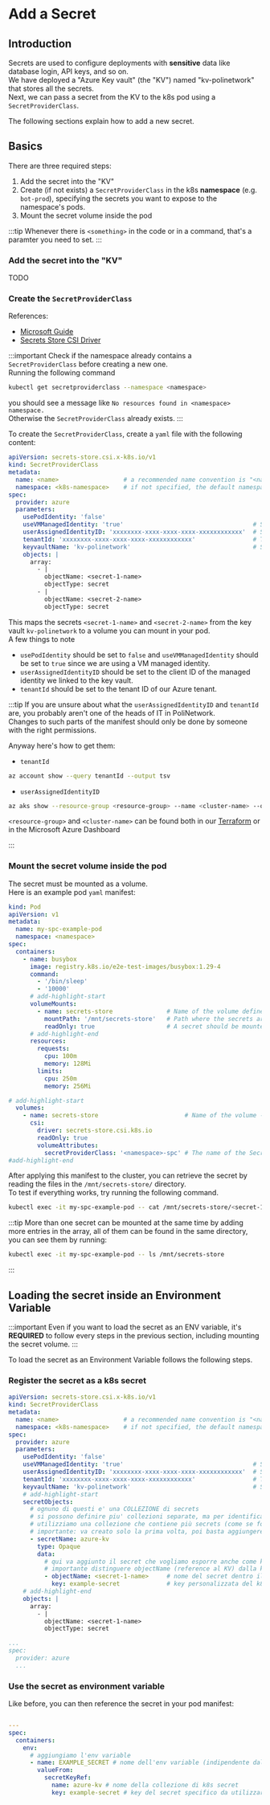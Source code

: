 # Add a Secret

## Introduction

Secrets are used to configure deployments with **sensitive** data like database login, API keys, and so on.  
We have deployed a "Azure Key vault" (the "KV") named "kv-polinetwork" that stores all the secrets.  
Next, we can pass a secret from the KV to the k8s pod using a `SecretProviderClass`.

The following sections explain how to add a new secret.

## Basics


There are three required steps:

1. Add the secret into the "KV"
2. Create (if not exists) a `SecretProviderClass` in the k8s **namespace** (e.g. `bot-prod`), specifying the secrets you want to expose to the namespace's pods.
3. Mount the secret volume inside the pod

:::tip
Whenever there is `<something>` in the code or in a command, that's a paramter you need to set.
:::

### Add the secret into the "KV"

TODO

### Create the `SecretProviderClass`

References:
- [Microsoft Guide](https://learn.microsoft.com/en-us/azure/aks/csi-secrets-store-identity-access?tabs=azure-portal&pivots=access-with-a-user-assigned-managed-identity)
- [Secrets Store CSI Driver](https://secrets-store-csi-driver.sigs.k8s.io)

:::important
Check if the namespace already contains a `SecretProviderClass` before creating a new one.  
Running the following command

```sh
kubectl get secretproviderclass --namespace <namespace>
```

you should see a message like `No resources found in <namespace> namespace.`  
Otherwise the `SecretProviderClass` already exists.
:::

To create the `SecretProviderClass`, create a `yaml` file with the following content:

```yaml
apiVersion: secrets-store.csi.x-k8s.io/v1
kind: SecretProviderClass
metadata:
  name: <name>                  # a recommended name convention is "<namespace>-spc"
  namespace: <k8s-namespace>    # if not specified, the default namespace is "default"
spec:
  provider: azure
  parameters:
    usePodIdentity: 'false'
    useVMManagedIdentity: 'true'                                    # Set to true for using managed identity
    userAssignedIdentityID: 'xxxxxxxx-xxxx-xxxx-xxxx-xxxxxxxxxxxx'  # Set the clientID of the managed identity to use
    tenantId: 'xxxxxxxx-xxxx-xxxx-xxxx-xxxxxxxxxxxx'                # The tenant ID of the key vault
    keyvaultName: 'kv-polinetwork'                                  # Set to the name of your key vault
    objects: |
      array:
        - |
          objectName: <secret-1-name>            
          objectType: secret
        - |
          objectName: <secret-2-name>            
          objectType: secret
```


This maps the secrets `<secret-1-name>` and `<secret-2-name>`  from the key vault `kv-polinetwork` to a volume you can mount in your pod.  
A few things to note

- `usePodIdentity` should be set to `false` and `useVMManagedIdentity` should be set to `true` since we are using a VM managed identity.
- `userAssignedIdentityID` should be set to the client ID of the managed identity we linked to the key vault.
- `tenantId` should be set to the tenant ID of our Azure tenant.

:::tip
If you are unsure about what the `userAssignedIdentityID` and `tenantId` are, you probably aren't one of the heads of IT in PoliNetwork.  
Changes to such parts of the manifest should only be done by someone with the right permissions.

Anyway here's how to get them:

- `tenantId`

```sh
az account show --query tenantId --output tsv
```

- `userAssignedIdentityID`  

```sh
az aks show --resource-group <resource-group> --name <cluster-name> --query addonProfiles.azureKeyvaultSecretsProvider.identity.clientId -o tsv
```
`<resource-group>` and `<cluster-name>` can be found both in our [Terraform](https://github.com/PoliNetworkOrg/terraform/) or in the Microsoft Azure Dashboard

:::

### Mount the secret volume inside the pod

The secret must be mounted as a volume.  
Here is an example pod `yaml` manifest:

```yaml
kind: Pod
apiVersion: v1
metadata:
  name: my-spc-example-pod
  namespace: <namespace>
spec:
  containers:
    - name: busybox
      image: registry.k8s.io/e2e-test-images/busybox:1.29-4
      command:
        - '/bin/sleep'
        - '10000'
      # add-highlight-start
      volumeMounts:
        - name: secrets-store               # Name of the volume defined below
          mountPath: '/mnt/secrets-store'   # Path where the secrets are mounted inside the pod
          readOnly: true                    # A secret should be mounted as read-only
      # add-highlight-end
      resources:
        requests:
          cpu: 100m
          memory: 128Mi
        limits:
          cpu: 250m
          memory: 256Mi

# add-highlight-start
  volumes:
    - name: secrets-store                        # Name of the volume - it can be whatever you want
      csi:
        driver: secrets-store.csi.k8s.io
        readOnly: true
        volumeAttributes:
          secretProviderClass: '<namespace>-spc' # The name of the SecretProviderClass
#add-highlight-end
```

After applying this manifest to the cluster, you can retrieve the secret by reading the files in the `/mnt/secrets-store/` directory.  
To test if everything works, try running the following command.

```sh
kubectl exec -it my-spc-example-pod -- cat /mnt/secrets-store/<secret-1-name>
```

:::tip
More than one secret can be mounted at the same time by adding more entries in the array, all of them can be found in the same directory, you can see them by running:

```sh
kubectl exec -it my-spc-example-pod -- ls /mnt/secrets-store
```

:::

## Loading the secret inside an Environment Variable

:::important
Even if you want to load the secret as an ENV variable, it's **REQUIRED** to follow every steps in the previous section, including mounting the secret volume.
:::

To load the secret as an Environment Variable follows the following steps.

### Register the secret as a k8s secret

```yaml title="spc.yaml"
apiVersion: secrets-store.csi.x-k8s.io/v1
kind: SecretProviderClass
metadata:
  name: <name>                  # a recommended name convention is "<namespace>-spc"
  namespace: <k8s-namespace>    # if not specified, the default namespace is "default"
spec:
  provider: azure
  parameters:
    usePodIdentity: 'false'
    useVMManagedIdentity: 'true'                                    # Set to true for using managed identity
    userAssignedIdentityID: 'xxxxxxxx-xxxx-xxxx-xxxx-xxxxxxxxxxxx'  # Set the clientID of the managed identity to use
    tenantId: 'xxxxxxxx-xxxx-xxxx-xxxx-xxxxxxxxxxxx'                # The tenant ID of the key vault
    keyvaultName: 'kv-polinetwork'                                  # Set to the name of your key vault
    # add-highlight-start
    secretObjects:
      # ognuno di questi e' una COLLEZIONE di secrets
      # si possono definire piu' collezioni separate, ma per identificare i secret Azure dagli altri k8s secrets,
      # utilizziamo una collezione che contiene più secrets (come se fosse un Object appunto)
      # importante: va creato solo la prima volta, poi basta aggiungere una key sotto
      - secretName: azure-kv
        type: Opaque
        data:
          # qui va aggiunto il secret che vogliamo esporre anche come k8s secret
          # importante distinguere objectName (reference al KV) dalla key (nome personalizzato)
          - objectName: <secret-1-name>     # nome del secret dentro il KV di azure
            key: example-secret             # key personalizzata del k8s secret
    # add-highlight-end
    objects: |
      array:
        - |
          objectName: <secret-1-name>            
          objectType: secret

...
spec:
  provider: azure
  ...
```


### Use the secret as environment variable
Like before, you can then reference the secret in your pod manifest:

```yaml

---
spec:
  containers:
    env:
      # aggiungiamo l'env variable
      - name: EXAMPLE_SECRET # nome dell'env variable (indipendente dal nome del secret)
        valueFrom:
          secretKeyRef:
            name: azure-kv # nome della collezione di k8s secret
            key: example-secret # key del secret specifico da utilizzare dentro la collezione
```
